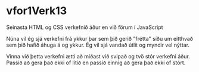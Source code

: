 # vfor1Verk13
Seinasta HTML og CSS verkefnið áður en við förum í JavaScript

Núna vil ég sjá verkefni frá ykkur þar sem þið gerið "frétta" síðu um eitthvað sem þið hafið áhuga á og ykkur.
Ég vil sjá vandað útlit og myndir vel nýttar.

Vinna við þetta verkefni ætti að miðast við svipað og tvö stór verkefni áður. Passið að gera það ekki of lítið en passið einnig að gera það ekki of stórt.


